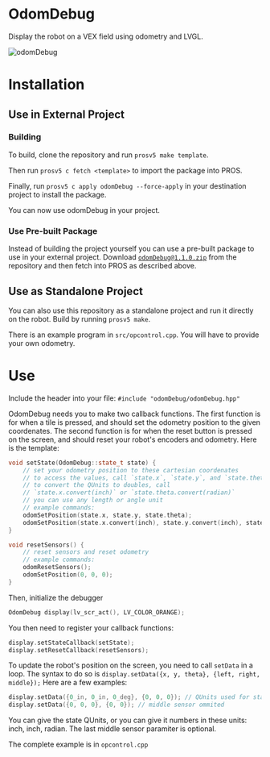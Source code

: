 # OdomDebug
Display the robot on a VEX field using odometry and LVGL.

![odomDebug](https://github.com/theol0403/odomDebug/raw/master/odomDebug.png)

# Installation
## Use in External Project
### Building
To build, clone the repository and run `prosv5 make template`.

Then run `prosv5 c fetch <template>` to import the package into PROS.

Finally, run `prosv5 c apply odomDebug --force-apply` in your destination project to install the package.

You can now use odomDebug in your project.

### Use Pre-built Package
Instead of building the project yourself you can use a pre-built package to use in your external project.
Download <a href="https://github.com/theol0403/odomDebug/raw/master/odomDebug%401.1.0.zip" target="_blank">`odomDebug@1.1.0.zip`</a> from the repository and then fetch into PROS as described above.

## Use as Standalone Project
You can also use this repository as a standalone project and run it directly on the robot.
Build by running `prosv5 make`.

There is an example program in `src/opcontrol.cpp`. You will have to provide your own odometry.

# Use
Include the header into your file:
`#include "odomDebug/odomDebug.hpp"`

OdomDebug needs you to make two callback functions. The first function is for when a tile is pressed, and should set the odometry position to the given coordenates. The second function is for when the reset button is pressed on the screen, and should reset your robot's encoders and odometry. Here is the template:

```cpp
void setState(OdomDebug::state_t state) {
	// set your odometry position to these cartesian coordenates
	// to access the values, call `state.x`, `state.y`, and `state.theta`
	// to convert the QUnits to doubles, call
	// `state.x.convert(inch)` or `state.theta.convert(radian)`
	// you can use any length or angle unit
	// example commands:
	odomSetPosition(state.x, state.y, state.theta);
	odomSetPosition(state.x.convert(inch), state.y.convert(inch), state.theta.convert(radian));
}

void resetSensors() {
	// reset sensors and reset odometry
	// example commands:
	odomResetSensors();
	odomSetPosition(0, 0, 0);
}
```

Then, initialize the debugger
```cpp
OdomDebug display(lv_scr_act(), LV_COLOR_ORANGE);
```

You then need to register your callback functions:
```cpp
display.setStateCallback(setState);
display.setResetCallback(resetSensors);
```

To update the robot's position on the screen, you need to call `setData` in a loop. The syntax to do so is `display.setData({x, y, theta}, {left, right, middle});`
Here are a few examples:
```cpp
display.setData({0_in, 0_in, 0_deg}, {0, 0, 0}); // QUnits used for state
display.setData({0, 0, 0}, {0, 0}); // middle sensor ommited
```
You can give the state QUnits, or you can give it numbers in these units: inch, inch, radian.
The last middle sensor paramiter is optional.

The complete example is in `opcontrol.cpp`
